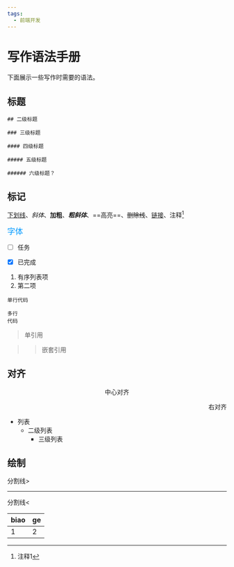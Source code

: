 ```yaml
---
tags: 
  - 前端开发
---
```

# 写作语法手册

下面展示一些写作时需要的语法。

## 标题
```
## 二级标题

### 三级标题

#### 四级标题

##### 五级标题

###### 六级标题？
```

## 标记

<u>下划线</u>、*斜体*、**加粗**、***粗斜体***、==高亮==、~~删除线~~、[链接](../notes/note0.md)、注释[^1]

<font color=#0099ff size=4 face="黑体">字体</font>

- [ ] 任务

- [x] 已完成

1. 有序列表项
2. 第二项

`单行代码`

```
多行
代码
```

> 单引用

> > 嵌套引用

[^1]: 注释1

## 对齐

<center>中心对齐</center>
<p align="right">右对齐</p>

- 列表
  - 二级列表
    - 三级列表

## 绘制

分割线>

------

分割线<

| biao | ge   |
| ---- | ---- |
| 1    | 2    |
